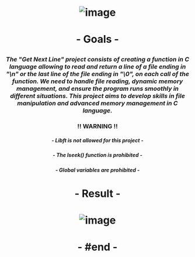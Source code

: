 # <p align="center"> ![image](https://github.com/ChrstphrChevalier/42Lausanne/assets/146819291/22aad003-90c9-4c08-8bff-81d3fc25ba7a) </p>

# <p align="center"> - Goals - </p>

### <p align="center"> *The "Get Next Line" project consists of creating a function in C language allowing to read and return a line of a file ending in "\n" or the last line of the file ending in "\0", on each call of the function. We need to handle file reading, dynamic memory management, and ensure the program runs smoothly in different situations. This project aims to develop skills in file manipulation and advanced memory management in C language.* </p>

### <p align="center"> !! WARNING !! </p>

##### <p align="center"> *- Libft is not allowed for this project -* </p>
##### <p align="center"> *- The lseek() function is prohibited -* </p>
##### <p align="center"> *- Global variables are prohibited -* </p>

# <p align="center"> - Result - </p>

# <p align="center"> ![image](https://github.com/ChrstphrChevalier/42Lausanne/assets/146819291/d9667aea-b20e-4105-95bf-9cf91041cdb4) </p>

# <p align="center"> - #end - </p>
